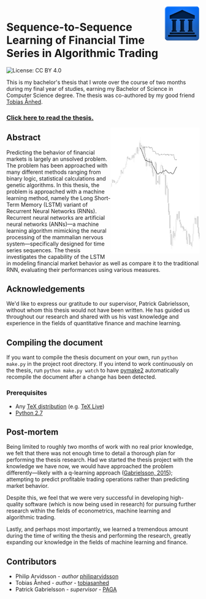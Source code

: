 <img align="right" alt="" height="92" src="assets/images/thesis-logo.png" />

# Sequence-to-Sequence Learning of Financial Time Series in Algorithmic Trading

![License: CC BY 4.0](https://img.shields.io/badge/License-CC%20BY%204.0-lightgrey.svg)

This is my bachelor's thesis that I wrote over the course of two months during my final year of studies, earning my Bachelor of Science in Computer Science degree.  The thesis was co-authored by my good friend [Tobias Ånhed](http://github.com/tobiasanhed).

### [Click here to read the thesis.](http://philiparvidsson.com/thesis.pdf)

<img align="right" alt="" width="232" src="assets/images/appendix/appendix-a.png" />

## Abstract
Predicting the behavior of financial markets is largely an unsolved problem. The problem has been approached with many different methods ranging from binary logic, statistical calculations and genetic algorithms. In this thesis, the problem is approached with a machine learning method, namely the Long Short-Term Memory (LSTM) variant of Recurrent Neural Networks (RNNs). Recurrent neural networks are artificial neural networks (ANNs)—a machine learning algorithm mimicking the neural processing of the mammalian nervous system—specifically designed for time series sequences. The thesis investigates the capability of the LSTM in modeling financial market behavior as well as compare it to the traditional RNN, evaluating their performances using various measures.

## Acknowledgements
We'd like to express our gratitude to our supervisor, Patrick Gabrielsson, without whom this thesis would not have been written. He has guided us throughout our research and shared with us his vast knowledge and experience in the fields of quantitative finance and machine learning.

## Compiling the document
If you want to compile the thesis document on your own, run `python make.py` in the project root directory. If you intend to work continuously on the thesis, run `python make.py watch` to have [pymake2](https://github.com/philiparvidsson/Pymake2-Build-Tool) automatically recompile the document after a change has been detected.

### Prerequisites
* Any [TeX distribution](https://en.wikipedia.org/wiki/TeX) (e.g. [TeX Live](https://www.tug.org/texlive/))
* [Python 2.7](https://www.python.org/downloads/release/python-2713/)

## Post-mortem
Being limited to roughly two months of work with no real prior knowledge, we felt that there was not enough time to detail a thorough plan for performing the thesis research. Had we started the thesis project with the knowledge we have now, we would have approached the problem differently—likely with a q-learning approach ([Gabrielsson, 2015](https://pdfs.semanticscholar.org/b294/6734f555a39eb34a50360b27d9bf799449c8.pdf)); attempting to predict profitable trading operations rather than predicting market behavior.

Despite this, we feel that we were very successful in developing high-quality software (which is now being used in research) for pursuing further research within the fields of econometrics, machine learning and algorithmic trading.

Lastly, and perhaps most importantly, we learned a tremendous amount during the time of writing the thesis and performing the research, greatly expanding our knowledge in the fields of machine learning and finance.

## Contributors
* Philip Arvidsson - *author* [philiparvidsson](https://github.com/philiparvidsson)
* Tobias Ånhed - *author* - [tobiasanhed](https://github.com/tobiasanhed)
* Patrick Gabrielsson - *supervisor* - [PAGA](http://www.hb.se/en/Shortcuts/Contact/Employee/PAGA)
